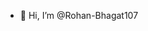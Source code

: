 - 👋 Hi, I’m @Rohan-Bhagat107

<!---
Rohan-Bhagat107/Rohan-Bhagat107 is a ✨ special ✨ repository because its `README.md` (this file) appears on your GitHub profile.
You can click the Preview link to take a look at your changes.
--->
